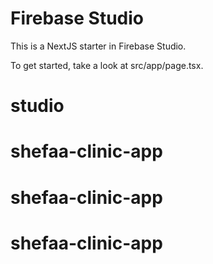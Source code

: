 # Firebase Studio

This is a NextJS starter in Firebase Studio.

To get started, take a look at src/app/page.tsx.
# studio
# shefaa-clinic-app
# shefaa-clinic-app
# shefaa-clinic-app
